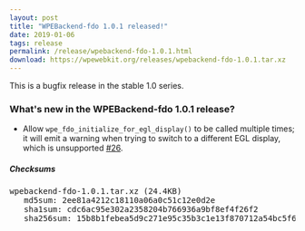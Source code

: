 ```yaml
---
layout: post
title: "WPEBackend-fdo 1.0.1 released!"
date: 2019-01-06
tags: release
permalink: /release/wpebackend-fdo-1.0.1.html
download: https://wpewebkit.org/releases/wpebackend-fdo-1.0.1.tar.xz
---
```


This is a bugfix release in the stable 1.0 series.

### What's new in the WPEBackend-fdo 1.0.1 release?

- Allow `wpe_fdo_initialize_for_egl_display()` to be called multiple times;
  it will emit a warning when trying to switch to a different EGL display,
  which is unsupported [#26](https://github.com/Igalia/WPEBackend-fdo/pull/26).

##### Checksums

<pre>
wpebackend-fdo-1.0.1.tar.xz (24.4KB)
   md5sum: 2ee81a4212c18110a06a0c51c12e0d2e
   sha1sum: cdc6ac95e302a2358204b766936a9bf8ef4f26f2
   sha256sum: 15b8b1febea5d9c271e95c35b3c1e13f870712a54bc5f689cfdbb96e2f070fc8
</pre>
